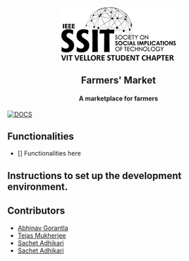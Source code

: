 <p align="center">
    <img src="./assets/IEEE_SSIT_logo_black.png" />
    <h2 align="center">Farmers' Market</h2>
    <h4 align="center">A marketplace for farmers</h4>
</p>

[![DOCS](https://img.shields.io/badge/Documentation-see%20docs-green?style=flat-square&logo=appveyor)]()

## Functionalities

- [] Functionalities here

## Instructions to set up the development environment.

## Contributors

- [ Abhinav Gorantla ](https://github.com/AbhinavGor)
- [ Tejas Mukherjee ](https://github.com/)
- [ Sachet Adhikari ](https://github.com/)
- [ Sachet Adhikari ](https://github.com/)
